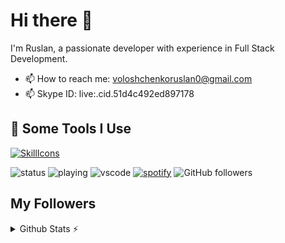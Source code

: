 # Hi there 👋

I'm Ruslan, a passionate developer with experience in Full Stack Development.

- 📫 How to reach me: voloshchenkoruslan0@gmail.com
- 📫 Skype ID: live:.cid.51d4c492ed897178

<h2>🚀 Some Tools I Use</h2>

[![SkillIcons](https://skillicons.dev/icons?i=js,ts,html,css,nodejs,py,tailwind,vue,nuxt,mongodb,prisma,docker,figma)](https://skillicons.dev)<br/>

![status](https://nocache.advaith.workers.dev?url=https://img.shields.io/endpoint?url=https://dev.discordprofiles.me/api/badge/status/276544649148235776?simple=true)
![playing](https://nocache.advaith.workers.dev?url=https://img.shields.io/endpoint?url=https://dev.discordprofiles.me/api/badge/playing/276544649148235776)
![vscode](https://nocache.advaith.workers.dev?url=https://img.shields.io/endpoint?url=https://dev.discordprofiles.me/api/badge/vscode/276544649148235776)
[![spotify](https://nocache.advaith.workers.dev?url=https://img.shields.io/endpoint?url=https://dev.discordprofiles.me/api/badge/spotify/276544649148235776)](https://dev.discordprofiles.me/openspotify/276544649148235776)
![GitHub followers](https://img.shields.io/badge/dynamic/json?color=blue&label=followers&query=followers&url=https://api.github.com/users/ruslanvoloshchenko&suffix=%20followers)

## My Followers

<!-- FOLLOWERS-START -->
<!-- FOLLOWERS-END -->

<details>
  <summary>Github Stats ⚡</summary>
  
  <a href="#">![Github stats](https://github-readme-stats.vercel.app/api?username=ruslanvoloshchenko&theme=blueberry&count_private=true&hide_border=true&line_height=20)</a>
  <a href="#">![Top Langs](https://github-readme-stats.vercel.app/api/top-langs/?username=ruslanvoloshchenko&layout=compact&theme=blueberry&count_private=true&hide_border=true)</a>
</details>


